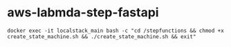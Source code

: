# aws-labmda-step-fastapi

```shell
docker exec -it localstack_main bash -c "cd /stepfunctions && chmod +x create_state_machine.sh && ./create_state_machine.sh && exit"
```